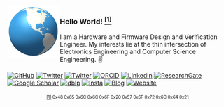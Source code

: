 <img align="left" width="120" height="auto" alt="" src="images/globe.gif"/>

### Hello World! <a href="#note1" id="note1ref"><sup>[1]</sup></a>&nbsp; 



I am a Hardware and Firmware Design and Verification Engineer. My interests lie at the thin intersection of Electronics Engineering and Computer Science Engineering. ✌️

[![GitHub](https://img.shields.io/github/stars/archfx?affiliations=OWNER&label=archfx%20%E2%98%85&logo=github&color=red&style=flat-square)](https://github.com/Archfx)
[![Twitter](https://img.shields.io/badge/-@ArunaFX-0072B1?style=flat-square&logo=twitter&logoColor=white)](https://twitter.com/ArunaFX)
[![Twitter](https://img.shields.io/badge/-@Archfx-6364FF?style=flat-square&logo=mastodon&logoColor=white)](https://mas.to/@archfx)
[![ORCiD](https://img.shields.io/badge/-ORCID-A6CE39?style=flat-square&logo=ORCID&logoColor=white)](https://orcid.org/0000-0002-8347-5065)
[![LinkedIn](https://img.shields.io/badge/-LinkedIn-0072B1?style=flat-square&logo=linkedin&logoColor=white)](https://www.linkedin.com/in/arunajayasena)
[![ResearchGate](https://img.shields.io/badge/-ResearchGate-00CCBB?style=flat-square&logo=ResearchGate&logoColor=white)](https://www.researchgate.net/profile/Aruna-Jayasena-4) 
[![Google Scholar](https://img.shields.io/badge/-GScholar-4285F4?style=flat-square&logo=googlescholar&logoColor=white)](https://scholar.google.com/citations?hl=en&user=asKPDmQAAAAJ)
[![dblp](https://img.shields.io/badge/-dblp-335df5?style=flat-square&logo=dblp&logoColor=white)](https://dblp.org/pid/338/4677.html)
[![Insta](https://img.shields.io/badge/-@ar__ch.fx-DD2A7B?style=flat-square&logo=instagram&logoColor=white)](https://www.instagram.com/ar_ch.fx/) 
[![Blog](https://img.shields.io/badge/-Blog-FF5722?style=flat-square&logo=blogger&logoColor=white)](https://archfx.github.io/blog)
[![Website](https://img.shields.io/badge/archfx.github.io-555555?style=flat-square&logo=powershell&logoColor=white)](https://archfx.github.io)

<!-- <picture>
  <source srcset="https://raw.githubusercontent.com/Archfx/github-stats/master/generated/overview.svg#gh-dark-mode-only" media="(prefers-color-scheme: dark)">
  <img src="https://raw.githubusercontent.com/Archfx/github-stats/master/generated/overview.svg#gh-light-mode-only" class="center"align="left">
</picture>

<picture>
  <source srcset="https://raw.githubusercontent.com/Archfx/github-stats/master/generated/languages.svg#gh-dark-mode-only" media="(prefers-color-scheme: dark)">
  <img src="https://raw.githubusercontent.com/Archfx/github-stats/master/generated/languages.svg#gh-light-mode-only"  align="right">
</picture> 

 -->

<div align="center"><sup><sub><a id="note1" href="#note1ref">[1]</a> 0x48 0x65 0x6C 0x6C 0x6F 0x20 0x57 0x6F 0x72 0x6C 0x64 0x21</sub></sup></div>



